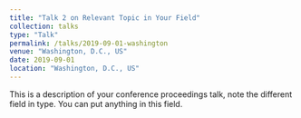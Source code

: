 ```yaml
---
title: "Talk 2 on Relevant Topic in Your Field"
collection: talks
type: "Talk"
permalink: /talks/2019-09-01-washington
venue: "Washington, D.C., US"
date: 2019-09-01
location: "Washington, D.C., US"
---
```


This is a description of your conference proceedings talk, note the different field in type. You can put anything in this field.
